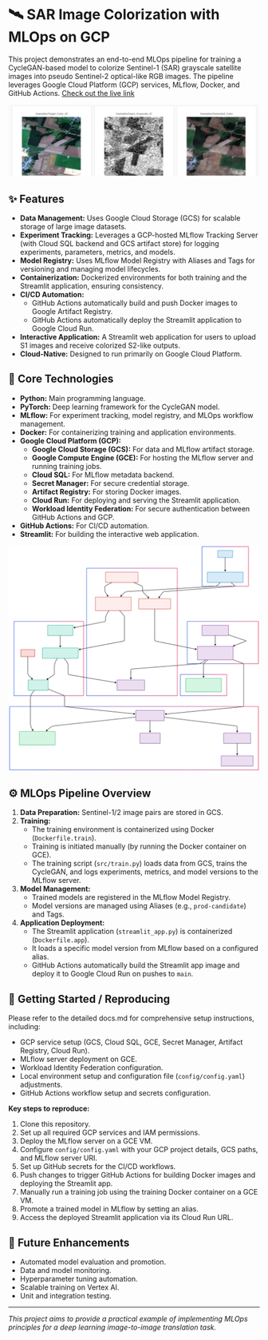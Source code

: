 # 🛰️ SAR Image Colorization with MLOps on GCP

This project demonstrates an end-to-end MLOps pipeline for training a CycleGAN-based model to colorize Sentinel-1 (SAR) grayscale satellite images into pseudo Sentinel-2 optical-like RGB images. The pipeline leverages Google Cloud Platform (GCP) services, MLflow, Docker, and GitHub Actions.
[Check out the live link](https://sarvision-app-s7ttj6vr3a-el.a.run.app/)

![image example](./imgs/example.png)



## ✨ Features

*   **Data Management:** Uses Google Cloud Storage (GCS) for scalable storage of large image datasets.
*   **Experiment Tracking:** Leverages a GCP-hosted MLflow Tracking Server (with Cloud SQL backend and GCS artifact store) for logging experiments, parameters, metrics, and models.
*   **Model Registry:** Uses MLflow Model Registry with Aliases and Tags for versioning and managing model lifecycles.
*   **Containerization:** Dockerized environments for both training and the Streamlit application, ensuring consistency.
*   **CI/CD Automation:**
    *   GitHub Actions automatically build and push Docker images to Google Artifact Registry.
    *   GitHub Actions automatically deploy the Streamlit application to Google Cloud Run.
*   **Interactive Application:** A Streamlit web application for users to upload S1 images and receive colorized S2-like outputs.
*   **Cloud-Native:** Designed to run primarily on Google Cloud Platform.

## 🚀 Core Technologies

*   **Python:** Main programming language.
*   **PyTorch:** Deep learning framework for the CycleGAN model.
*   **MLflow:** For experiment tracking, model registry, and MLOps workflow management.
*   **Docker:** For containerizing training and application environments.
*   **Google Cloud Platform (GCP):**
    *   **Google Cloud Storage (GCS):** For data and MLflow artifact storage.
    *   **Google Compute Engine (GCE):** For hosting the MLflow server and running training jobs.
    *   **Cloud SQL:** For MLflow metadata backend.
    *   **Secret Manager:** For secure credential storage.
    *   **Artifact Registry:** For storing Docker images.
    *   **Cloud Run:** For deploying and serving the Streamlit application.
    *   **Workload Identity Federation:** For secure authentication between GitHub Actions and GCP.
*   **GitHub Actions:** For CI/CD automation.
*   **Streamlit:** For building the interactive web application.

![image architecture](./imgs/architecture.svg)
## ⚙️ MLOps Pipeline Overview

1.  **Data Preparation:** Sentinel-1/2 image pairs are stored in GCS.
2.  **Training:**
    *   The training environment is containerized using Docker (`Dockerfile.train`).
    *   Training is initiated manually (by running the Docker container on GCE).
    *   The training script (`src/train.py`) loads data from GCS, trains the CycleGAN, and logs experiments, metrics, and model versions to the MLflow server.
3.  **Model Management:**
    *   Trained models are registered in the MLflow Model Registry.
    *   Model versions are managed using Aliases (e.g., `prod-candidate`) and Tags.
4.  **Application Deployment:**
    *   The Streamlit application (`streamlit_app.py`) is containerized (`Dockerfile.app`).
    *   It loads a specific model version from MLflow based on a configured alias.
    *   GitHub Actions automatically build the Streamlit app image and deploy it to Google Cloud Run on pushes to `main`.
    
    
## 🏁 Getting Started / Reproducing

Please refer to the detailed docs.md for comprehensive setup instructions, including:
*   GCP service setup (GCS, Cloud SQL, GCE, Secret Manager, Artifact Registry, Cloud Run).
*   MLflow server deployment on GCE.
*   Workload Identity Federation configuration.
*   Local environment setup and configuration file (`config/config.yaml`) adjustments.
*   GitHub Actions workflow setup and secrets configuration.

**Key steps to reproduce:**
1.  Clone this repository.
2.  Set up all required GCP services and IAM permissions.
3.  Deploy the MLflow server on a GCE VM.
4.  Configure `config/config.yaml` with your GCP project details, GCS paths, and MLflow server URI.
5.  Set up GitHub secrets for the CI/CD workflows.
6.  Push changes to trigger GitHub Actions for building Docker images and deploying the Streamlit app.
7.  Manually run a training job using the training Docker container on a GCE VM.
8.  Promote a trained model in MLflow by setting an alias.
9.  Access the deployed Streamlit application via its Cloud Run URL.

## 🔮 Future Enhancements

*   Automated model evaluation and promotion.
*   Data and model monitoring.
*   Hyperparameter tuning automation.
*   Scalable training on Vertex AI.
*   Unit and integration testing.

---
*This project aims to provide a practical example of implementing MLOps principles for a deep learning image-to-image translation task.*
